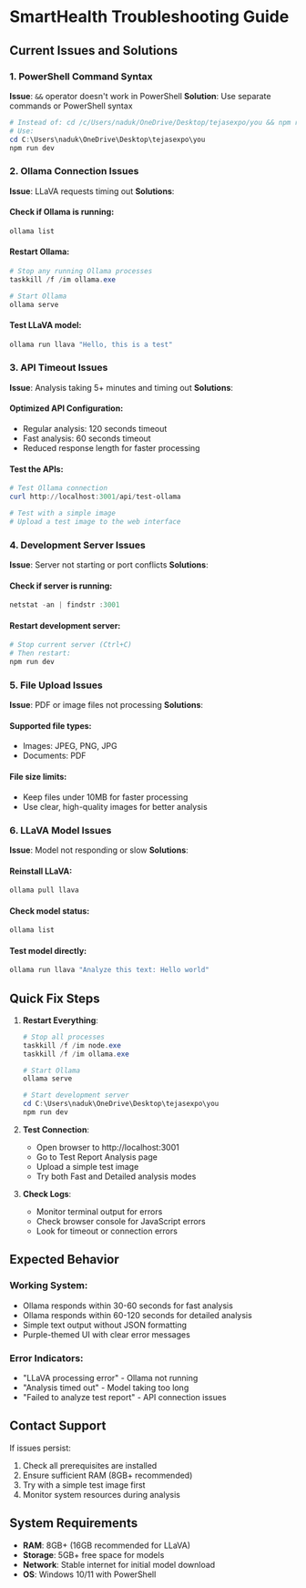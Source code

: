 # SmartHealth Troubleshooting Guide

## Current Issues and Solutions

### 1. PowerShell Command Syntax
**Issue**: `&&` operator doesn't work in PowerShell
**Solution**: Use separate commands or PowerShell syntax
```powershell
# Instead of: cd /c/Users/naduk/OneDrive/Desktop/tejasexpo/you && npm run dev
# Use:
cd C:\Users\naduk\OneDrive\Desktop\tejasexpo\you
npm run dev
```

### 2. Ollama Connection Issues
**Issue**: LLaVA requests timing out
**Solutions**:

#### Check if Ollama is running:
```powershell
ollama list
```

#### Restart Ollama:
```powershell
# Stop any running Ollama processes
taskkill /f /im ollama.exe

# Start Ollama
ollama serve
```

#### Test LLaVA model:
```powershell
ollama run llava "Hello, this is a test"
```

### 3. API Timeout Issues
**Issue**: Analysis taking 5+ minutes and timing out
**Solutions**:

#### Optimized API Configuration:
- Regular analysis: 120 seconds timeout
- Fast analysis: 60 seconds timeout
- Reduced response length for faster processing

#### Test the APIs:
```powershell
# Test Ollama connection
curl http://localhost:3001/api/test-ollama

# Test with a simple image
# Upload a test image to the web interface
```

### 4. Development Server Issues
**Issue**: Server not starting or port conflicts
**Solutions**:

#### Check if server is running:
```powershell
netstat -an | findstr :3001
```

#### Restart development server:
```powershell
# Stop current server (Ctrl+C)
# Then restart:
npm run dev
```

### 5. File Upload Issues
**Issue**: PDF or image files not processing
**Solutions**:

#### Supported file types:
- Images: JPEG, PNG, JPG
- Documents: PDF

#### File size limits:
- Keep files under 10MB for faster processing
- Use clear, high-quality images for better analysis

### 6. LLaVA Model Issues
**Issue**: Model not responding or slow
**Solutions**:

#### Reinstall LLaVA:
```powershell
ollama pull llava
```

#### Check model status:
```powershell
ollama list
```

#### Test model directly:
```powershell
ollama run llava "Analyze this text: Hello world"
```

## Quick Fix Steps

1. **Restart Everything**:
   ```powershell
   # Stop all processes
   taskkill /f /im node.exe
   taskkill /f /im ollama.exe
   
   # Start Ollama
   ollama serve
   
   # Start development server
   cd C:\Users\naduk\OneDrive\Desktop\tejasexpo\you
   npm run dev
   ```

2. **Test Connection**:
   - Open browser to http://localhost:3001
   - Go to Test Report Analysis page
   - Upload a simple test image
   - Try both Fast and Detailed analysis modes

3. **Check Logs**:
   - Monitor terminal output for errors
   - Check browser console for JavaScript errors
   - Look for timeout or connection errors

## Expected Behavior

### Working System:
- Ollama responds within 30-60 seconds for fast analysis
- Ollama responds within 60-120 seconds for detailed analysis
- Simple text output without JSON formatting
- Purple-themed UI with clear error messages

### Error Indicators:
- "LLaVA processing error" - Ollama not running
- "Analysis timed out" - Model taking too long
- "Failed to analyze test report" - API connection issues

## Contact Support

If issues persist:
1. Check all prerequisites are installed
2. Ensure sufficient RAM (8GB+ recommended)
3. Try with a simple test image first
4. Monitor system resources during analysis

## System Requirements

- **RAM**: 8GB+ (16GB recommended for LLaVA)
- **Storage**: 5GB+ free space for models
- **Network**: Stable internet for initial model download
- **OS**: Windows 10/11 with PowerShell 